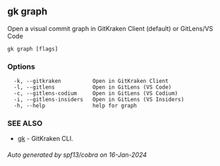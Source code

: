 ## gk graph

Open a visual commit graph in GitKraken Client (default) or GitLens/VS Code

```
gk graph [flags]
```

### Options

```
  -k, --gitkraken          Open in GitKraken Client
  -l, --gitlens            Open in GitLens (VS Code)
  -c, --gitlens-codium     Open in GitLens (VS Codium)
  -i, --gitlens-insiders   Open in GitLens (VS Insiders)
  -h, --help               help for graph
```

### SEE ALSO

* [gk](gk.md)	 - GitKraken CLI.

###### Auto generated by spf13/cobra on 16-Jan-2024
